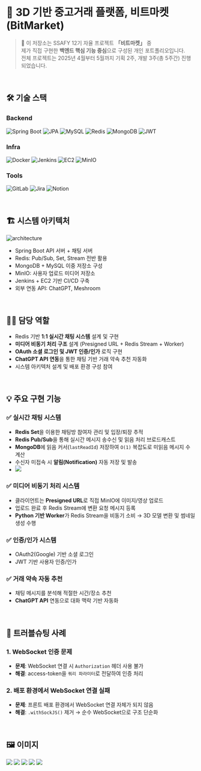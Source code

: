 # 🧩 3D 기반 중고거래 플랫폼, 비트마켓 (BitMarket)

> 📁 이 저장소는 SSAFY 12기 자율 프로젝트 **「비트마켓」** 중  
> 제가 직접 구현한 **백엔드 핵심 기능 중심**으로 구성된 개인 포트폴리오입니다.  
> 전체 프로젝트는 2025년 4월부터 5월까지 기획 2주, 개발 3주(총 5주간) 진행되었습니다.

<br>

## 🛠️ 기술 스택

### Backend
![Spring Boot](https://img.shields.io/badge/Spring%20Boot-6DB33F?style=for-the-badge&logo=springboot&logoColor=white)
![JPA](https://img.shields.io/badge/JPA-007396?style=for-the-badge)
![MySQL](https://img.shields.io/badge/MySQL-4479A1?style=for-the-badge&logo=mysql&logoColor=white)
![Redis](https://img.shields.io/badge/Redis-DC382D?style=for-the-badge&logo=redis&logoColor=white)
![MongoDB](https://img.shields.io/badge/MongoDB-47A248?style=for-the-badge&logo=mongodb&logoColor=white)
![JWT](https://img.shields.io/badge/JWT-black?style=for-the-badge&logo=JSON%20web%20tokens)

### Infra
![Docker](https://img.shields.io/badge/Docker-2496ed?style=for-the-badge&logo=docker&logoColor=white)
![Jenkins](https://img.shields.io/badge/Jenkins-d24939?style=for-the-badge&logo=jenkins&logoColor=white)
![EC2](https://img.shields.io/badge/EC2-ff9900?style=for-the-badge&logo=amazonEC2&logoColor=white)
![MinIO](https://img.shields.io/badge/MinIO-cf2e2e?style=for-the-badge)

### Tools
![GitLab](https://img.shields.io/badge/GitLab-fc6d26?style=for-the-badge&logo=gitlab&logoColor=white)
![Jira](https://img.shields.io/badge/Jira-0052cc?style=for-the-badge&logo=jira&logoColor=white)
![Notion](https://img.shields.io/badge/Notion-000000?style=for-the-badge&logo=notion&logoColor=white)

<br>

## 🏗️ 시스템 아키텍처

![architecture](./image/시스템아키텍처.png)

- Spring Boot API 서버 + 채팅 서버
- Redis: Pub/Sub, Set, Stream 전반 활용
- MongoDB + MySQL 이중 저장소 구성
- MinIO: 사용자 업로드 미디어 저장소
- Jenkins + EC2 기반 CI/CD 구축
- 외부 연동 API: ChatGPT, Meshroom

<br>

## 🧑‍💻 담당 역할

- Redis 기반 **1:1 실시간 채팅 시스템** 설계 및 구현
- **미디어 비동기 처리 구조** 설계 (Presigned URL + Redis Stream + Worker)
- **OAuth 소셜 로그인 및 JWT 인증/인가** 로직 구현
- **ChatGPT API 연동**을 통한 채팅 기반 거래 약속 추천 자동화
- 시스템 아키텍처 설계 및 배포 환경 구성 참여

<br>

## 💡 주요 구현 기능

### ✅ 실시간 채팅 시스템
- **Redis Set**을 이용한 채팅방 참여자 관리 및 입장/퇴장 추적
- **Redis Pub/Sub**을 통해 실시간 메시지 송수신 및 읽음 처리 브로드캐스트
- **MongoDB**에 읽음 커서(`lastReadId`) 저장하여 `O(1)` 복잡도로 미읽음 메시지 수 계산
- 수신자 미접속 시 **알림(Notification)** 자동 저장 및 발송
- ![](./image/채팅flow.png)

### ✅ 미디어 비동기 처리 시스템
- 클라이언트는 **Presigned URL**로 직접 MinIO에 이미지/영상 업로드
- 업로드 완료 후 Redis Stream에 변환 요청 메시지 등록
- **Python 기반 Worker**가 Redis Stream을 비동기 소비 → 3D 모델 변환 및 썸네일 생성 수행

### ✅ 인증/인가 시스템
- OAuth2(Google) 기반 소셜 로그인
- JWT 기반 사용자 인증/인가

### ✅ 거래 약속 자동 추천
- 채팅 메시지를 분석해 적절한 시간/장소 추천
- **ChatGPT API** 연동으로 대화 맥락 기반 자동화

<br>

## 🐞 트러블슈팅 사례

### 1. WebSocket 인증 문제
- **문제**: WebSocket 연결 시 `Authorization` 헤더 사용 불가
- **해결**: access-token을 `쿼리 파라미터`로 전달하여 인증 처리

### 2. 배포 환경에서 WebSocket 연결 실패
- **문제**: 프론트 배포 환경에서 WebSocket 연결 자체가 되지 않음
- **해결**: `.withSockJS()` 제거 → 순수 WebSocket으로 구조 단순화

<br>

## 🖼️ 이미지
![](./image/비트마켓.png)
![](./image/메인페이지.png)
![](./image/게시글페이지.png)
![](./image/3d페이지.png)
![](./image/채팅.png)